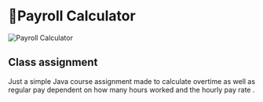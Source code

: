 # 🧮Payroll Calculator
![Payroll Calculator](https://user-images.githubusercontent.com/73214439/108962230-4f3dfb00-762d-11eb-8e03-c75607fe03d1.png)

## Class assignment
Just a simple Java course assignment made to calculate overtime as well as regular pay dependent on how many hours worked and the hourly pay rate .
